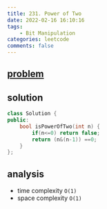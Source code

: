 ```yaml
---
title: 231. Power of Two
date: 2022-02-16 16:10:16
tags:  
    - Bit Manipulation
categories: leetcode
comments: false
---
```


## [problem](https://leetcode.com/problems/power-of-two/)

## solution

```c++
class Solution {
public:
    bool isPowerOfTwo(int n) {
        if(n<=0) return false;
        return (n&(n-1)) ==0;
    }
};
```

## analysis
- time complexity `O(1)`
- space complexity `O(1)`

